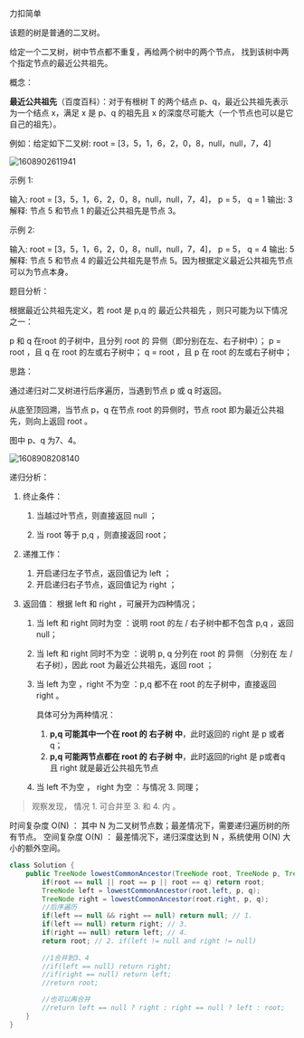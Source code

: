 力扣简单



该题的树是普通的二叉树。

给定一个二叉树，树中节点都不重复，再给两个树中的两个节点， 找到该树中两个指定节点的最近公共祖先。


概念：

**最近公共祖先**（百度百科）：对于有根树 T 的两个结点 p、q，最近公共祖先表示为一个结点 x，满足 x 是 p、q 的祖先且 x 的深度尽可能大（一个节点也可以是它自己的祖先）。



例如：给定如下二叉树:  root = [3，5，1，6，2，0，8，null，null，7，4] 

![1608902611941](F:/项目/Git-md/ZJW-Summary/assets/1608902611941.png)

示例 1:

输入: root = [3，5，1，6，2，0，8，null，null，7，4]， p = 5， q = 1
输出: 3
解释: 节点 5 和节点 1 的最近公共祖先是节点 3。



示例 2:

输入: root = [3，5，1，6，2，0，8，null，null，7，4]， p = 5， q = 4
输出: 5
解释: 节点 5 和节点 4 的最近公共祖先是节点 5。因为根据定义最近公共祖先节点可以为节点本身。





题目分析：

根据最近公共祖先定义，若 root 是 p,q 的 最近公共祖先 ，则只可能为以下情况之一：

p 和 q 在root 的子树中，且分列 root 的 异侧（即分别在左、右子树中）；
p = root ，且 q 在 root 的左或右子树中；
q = root ，且 p 在 root 的左或右子树中；

思路：

通过递归对二叉树进行后序遍历，当遇到节点 p 或 q 时返回。

从底至顶回溯，当节点 p，q 在节点 root 的异侧时，节点 root 即为最近公共祖先，则向上返回 root 。



图中 p、q 为7、4。

![1608908208140](F:/项目/Git-md/ZJW-Summary/assets/1608908208140.png)



递归分析：

1. 终止条件：

   1. 当越过叶节点，则直接返回 null ；

   2. 当 root 等于 p,q ，则直接返回 root；

2. 递推工作：

   1. 开启递归左子节点，返回值记为 left ；
   2. 开启递归右子节点，返回值记为 right ；

3. 返回值： 根据 left 和 right ，可展开为四种情况；

   1. 当 left 和 right 同时为空 ：说明 root 的左 / 右子树中都不包含 p,q ，返回 null；

   2. 当 left 和 right 同时不为空 ：说明 p, q 分列在 root 的 异侧 （分别在 左 / 右子树），因此 root 为最近公共祖先，返回 root ；

   3. 当 left 为空 ，right 不为空 ：p,q 都不在 root 的左子树中，直接返回 right 。

      具体可分为两种情况：

      1. **p,q 可能其中一个在 root 的 右子树 中**，此时返回的 right 是 p 或者 q；
      2. **p,q 可能两节点都在 root 的 右子树 中**，此时返回的right 是 p或者q 且 right 就是最近公共祖先节点 

   4. 当 left 不为空 ， right 为空 ：与情况 3. 同理；

> 观察发现， 情况 1. 可合并至 3. 和 4. 内 。



时间复杂度 O(N) ： 其中 N 为二叉树节点数；最差情况下，需要递归遍历树的所有节点。
空间复杂度 O(N) ： 最差情况下，递归深度达到 N ，系统使用 O(N) 大小的额外空间。

````java
class Solution {
    public TreeNode lowestCommonAncestor(TreeNode root, TreeNode p, TreeNode q) {
        if(root == null || root == p || root == q) return root;
        TreeNode left = lowestCommonAncestor(root.left, p, q);
        TreeNode right = lowestCommonAncestor(root.right, p, q);
        //后序遍历
        if(left == null && right == null) return null; // 1.
        if(left == null) return right; // 3.
        if(right == null) return left; // 4.
        return root; // 2. if(left != null and right != null)
        
        //1合并到3、4
        //if(left == null) return right;
        //if(right == null) return left;
        //return root;

        //也可以再合并
        //return left == null ? right : right == null ? left : root;
    }
}
````
